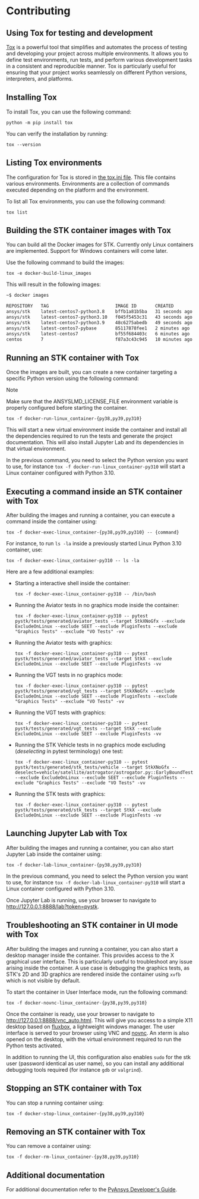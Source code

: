 # Contributing

## Using Tox for testing and development

[Tox](https://tox.wiki) is a powerful tool that simplifies and automates the
process of testing and developing your project across multiple environments. It
allows you to define test environments, run tests, and perform various
development tasks in a consistent and reproducible manner. Tox is particularly
useful for ensuring that your project works seamlessly on different Python
versions, interpreters, and platforms.

## Installing Tox

To install Tox, you can use the following command:

```console
python -m pip install tox
```

You can verify the installation by running:

```console
tox --version
```

## Listing Tox environments

The configuration for Tox is stored in [the tox.ini file](https://github.com/ansys-internal/pystk/blob/main/tox.ini). 
This file contains various environments. Environments are a collection of
commands executed depending on the platform and the environment.

To list all Tox environments, you can use the following command:

```console
tox list
```

## Building the STK container images with Tox

You can build all the Docker images for STK. Currently only Linux containers are implemented. Support for Windows containers will come later. 

Use the following command to build the images:

```console
tox -e docker-build-linux_images
```

This will result in the following images:

```bash
~$ docker images

REPOSITORY   TAG                         IMAGE ID       CREATED          SIZE
ansys/stk    latest-centos7-python3.8    bffb1a81b5ba   31 seconds ago   2.75GB
ansys/stk    latest-centos7-python3.10   f045f5453c31   43 seconds ago   2.77GB
ansys/stk    latest-centos7-python3.9    48c6275abedb   49 seconds ago   2.76GB
ansys/stk    latest-centos7-pybase       85117878fee1   2 minutes ago    3.22GB
ansys/stk    latest-centos7              bf55f684403c   6 minutes ago    2.37GB
centos       7                           f87a3c43c945   10 minutes ago   205MB
```
## Running an STK container with Tox

Once the images are built, you can create a new container targeting a specific Python version using the following command:

> [!NOTE]
>Make sure that the ANSYSLMD_LICENSE_FILE environment variable is properly configured before starting the container.

```console
tox -f docker-run-linux_container-{py38,py39,py310}
```

This will start a new virtual environment inside the container and install all the dependencies required to run the tests and generate the project documentation. This will also install Jupyter Lab and its dependencies in that virtual environment.

In the previous command, you need to select the Python version you want to
use, for instance `tox -f docker-run-linux_container-py310` will start a Linux container configured with Python 3.10.

## Executing a command inside an STK container with Tox

After building the images and running a container, you can execute a command inside the container using:

```console
tox -f docker-exec-linux_container-{py38,py39,py310} -- {command}
```

For instance, to run `ls -la` inside a previously started Linux Python 3.10 container, use:

```console
tox -f docker-exec-linux_container-py310 -- ls -la
```

Here are a few additional examples:

- Starting a interactive shell inside the container:
    ```
    tox -f docker-exec-linux_container-py310 -- /bin/bash
    ```
- Running the Aviator tests in no graphics mode inside the container:
    ```console
    tox -f docker-exec-linux_container-py310 -- pytest pystk/tests/generated/aviator_tests --target StkXNoGfx --exclude ExcludeOnLinux --exclude SEET --exclude PluginTests --exclude "Graphics Tests" --exclude "VO Tests" -vv
    ```
- Running the Aviator tests with graphics:
    ```console
    tox -f docker-exec-linux_container-py310 -- pytest pystk/tests/generated/aviator_tests --target StkX --exclude ExcludeOnLinux --exclude SEET --exclude PluginTests -vv
    ```
- Running the VGT tests in no graphics mode:
    ```console
    tox -f docker-exec-linux_container-py310 -- pytest pystk/tests/generated/vgt_tests --target StkXNoGfx --exclude ExcludeOnLinux --exclude SEET --exclude PluginTests --exclude "Graphics Tests" --exclude "VO Tests" -vv
    ```
- Running the VGT tests with graphics:
    ```console
    tox -f docker-exec-linux_container-py310 -- pytest pystk/tests/generated/vgt_tests --target StkX --exclude ExcludeOnLinux --exclude SEET --exclude PluginTests -vv
    ```
- Running the STK Vehicle tests in no graphics mode excluding (*deselecting* in pytest terminology) one test:
    ```
    tox -f docker-exec-linux_container-py310 -- pytest pystk/tests/generated/stk_tests/vehicle --target StkXNoGfx --deselect=vehicle/satellite/astrogator/astrogator.py::EarlyBoundTests::test_CompBrowsCutCopyPaste --exclude ExcludeOnLinux --exclude SEET --exclude PluginTests --exclude "Graphics Tests" --exclude "VO Tests" -vv 
    ```
- Running the STK tests with graphics:
    ```console
    tox -f docker-exec-linux_container-py310 -- pytest pystk/tests/generated/stk_tests --target StkX --exclude ExcludeOnLinux --exclude SEET --exclude PluginTests -vv
    ```

## Launching Jupyter Lab with Tox

After building the images and running a container, you can also start Jupyter Lab inside the container using:

```
tox -f docker-lab-linux_container-{py38,py39,py310}
```

In the previous command, you need to select the Python version you want to
use, for instance `tox -f docker-lab-linux_container-py310` will start a Linux container configured with Python 3.10.

Once Jupyter Lab is running, use your browser to navigate to http://127.0.0.1:8888/lab?token=pystk.

## Troubleshooting an STK container in UI mode with Tox 

After building the images and running a container, you can also start a desktop manager inside the container. This provides access to the X graphical user interface. This is particularly useful to troubleshoot any issue arising inside the container. A use case is debugging the graphics tests, as STK's 2D and 3D graphics are rendered inside the container using `xvfb` which is not visible by default.

To start the container in User Interface mode, run the following command:

```
tox -f docker-novnc-linux_container-{py38,py39,py310}
```

Once the container is ready, use your browser to navigate to http://127.0.0.1:8888/vnc_auto.html. This will give you access to a simple X11 desktop based on [fluxbox](http://fluxbox.org/), a lightweight windows manager. The user interface is served to your browser using VNC and [novnc](https://novnc.com/info.html). An xterm is also opened on the desktop, with the virtual environment required to run the Python tests activated.

In addition to running the UI, this configuration also enables `sudo` for the stk user (password identical as user name), so you can install any additional debugging tools required (for instance `gdb` or `valgrind`).

## Stopping an STK container with Tox

You can stop a running container using:

```
tox -f docker-stop-linux_container-{py38,py39,py310}
```

## Removing an STK container with Tox

You can remove a container using:

```
tox -f docker-rm-linux_container-{py38,py39,py310}
```

## Additional documentation

For additional documentation refer to the
[PyAnsys Developer's Guide](https://dev.docs.pyansys.com/index.html).

